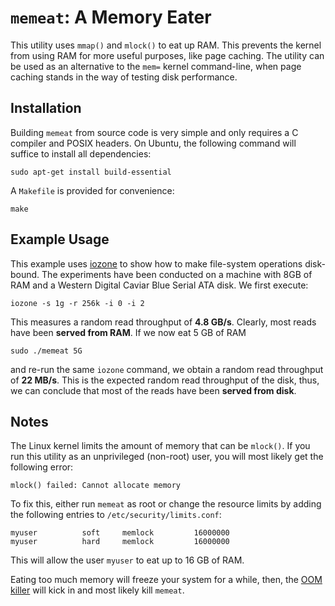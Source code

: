 `memeat`: A Memory Eater
========================
This utility uses `mmap()` and `mlock()` to eat up RAM. This prevents the kernel from using RAM for more useful purposes, like page caching. The utility can be used as an alternative to the `mem=` kernel command-line, when page caching stands in the way of testing disk performance.

Installation
-----------
Building `memeat` from source code is very simple and only requires a C compiler and POSIX headers. On Ubuntu, the following command will suffice to install all dependencies:

    sudo apt-get install build-essential

A `Makefile` is provided for convenience:

    make

Example Usage
-------------
This example uses [iozone](http://www.iozone.org/) to show how to make file-system operations disk-bound. The experiments have been conducted on a machine with 8GB of RAM and a Western Digital Caviar Blue Serial ATA disk. We first execute:

    iozone -s 1g -r 256k -i 0 -i 2

This measures a random read throughput of **4.8 GB/s**. Clearly, most reads have been **served from RAM**. If we now eat 5 GB of RAM

    sudo ./memeat 5G

and re-run the same `iozone` command, we obtain a random read throughput of **22 MB/s**. This is the expected random read throughput of the disk, thus, we can conclude that most of the reads have been **served from disk**.

Notes
-----
The Linux kernel limits the amount of memory that can be `mlock()`. If you run this utility as an unprivileged (non-root) user, you will most likely get the following error:

    mlock() failed: Cannot allocate memory

To fix this, either run `memeat` as root or change the resource limits by adding the following entries to `/etc/security/limits.conf`:

    myuser          soft     memlock         16000000
    myuser          hard     memlock         16000000

This will allow the user `myuser` to eat up to 16 GB of RAM.

Eating too much memory will freeze your system for a while, then, the [OOM killer](http://linux-mm.org/OOM_Killer) will kick in and most likely kill `memeat`.
